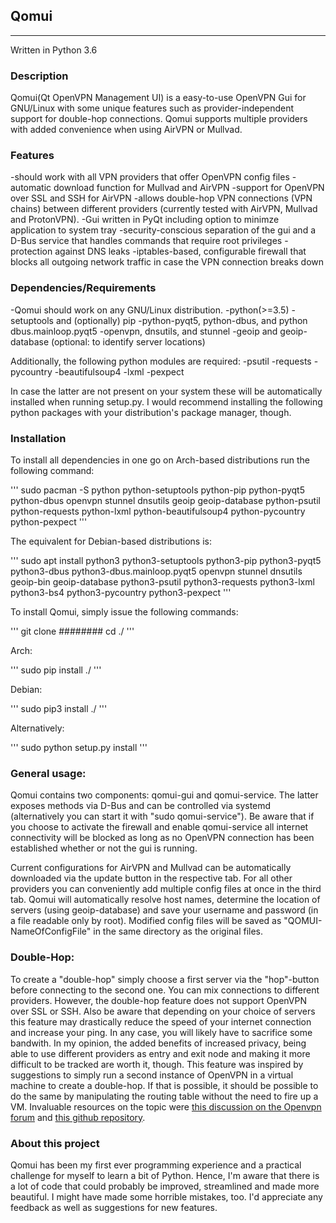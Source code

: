## Qomui
--------------------
Written in Python 3.6

### Description
Qomui(Qt OpenVPN Management UI) is a easy-to-use OpenVPN Gui for GNU/Linux with some unique features such as provider-independent support for double-hop connections. Qomui supports multiple providers with added convenience when using AirVPN or Mullvad. 

### Features
-should work with all VPN providers that offer OpenVPN config files 
-automatic download function for Mullvad and AirVPN 
-support for OpenVPN over SSL and SSH for AirVPN
-allows double-hop VPN connections (VPN chains) between different providers (currently tested with AirVPN, Mullvad and ProtonVPN). 
-Gui written in PyQt including option to minimze application to system tray
-security-conscious separation of the gui and a D-Bus service that handles commands that require root privileges
-protection against DNS leaks
-iptables-based, configurable firewall that blocks all outgoing network traffic in case the VPN connection breaks down 


### Dependencies/Requirements
-Qomui should work on any GNU/Linux distribution.
-python(>=3.5)
-setuptools and (optionally) pip
-python-pyqt5, python-dbus, and python dbus.mainloop.pyqt5 
-openvpn, dnsutils, and stunnel
-geoip and geoip-database (optional: to identify server locations)

Additionally, the following python modules are required:
-psutil
-requests
-pycountry
-beautifulsoup4
-lxml
-pexpect

In case the latter are not present on your system these will be automatically installed when running setup.py. I would recommend installing the following python packages with your distribution's package manager, though.

### Installation
To install all dependencies in one go on Arch-based distributions run the following command:

'''
sudo pacman -S python python-setuptools python-pip python-pyqt5 python-dbus openvpn stunnel dnsutils geoip geoip-database python-psutil python-requests python-lxml python-beautifulsoup4 python-pycountry python-pexpect
'''


The equivalent for Debian-based distributions is:

'''
sudo apt install python3 python3-setuptools python3-pip python3-pyqt5 python3-dbus python3-dbus.mainloop.pyqt5 openvpn stunnel dnsutils geoip-bin geoip-database python3-psutil python3-requests python3-lxml python3-bs4 python3-pycountry python3-pexpect
'''


To install Qomui, simply issue the following commands:

'''
git clone ########
cd ./
'''

Arch:

'''
sudo pip install ./
'''

Debian:

'''
sudo pip3 install ./
'''

Alternatively:

'''
sudo python setup.py install
'''

### General usage:
Qomui contains two components: qomui-gui and qomui-service. The latter exposes methods via D-Bus and can be controlled via systemd (alternatively you can start it with "sudo qomui-service"). Be aware that if you choose to activate the firewall and enable qomui-service all internet connectivity will be blocked as long as no OpenVPN connection has been established whether or not the gui is running. 

Current configurations for AirVPN and Mullvad can be automatically downloaded via the update button in the respective tab. For all other providers you can conveniently add multiple config files at once in the third tab. Qomui will automatically resolve host names, determine the location of servers (using geoip-database) and save your username and password (in a file readable only by root). Modified config files will be saved as "QOMUI-NameOfConfigFile" in the same directory as the original files. 

### Double-Hop:
To create a "double-hop" simply choose a first server via the "hop"-button before connecting to the second one. You can mix connections to different providers. However, the double-hop feature does not support OpenVPN over SSL or SSH. Also be aware that depending on your choice of servers this feature may drastically reduce the speed of your internet connection and increase your ping. In any case, you will likely have to sacrifice some bandwith. In my opinion, the added benefits of increased privacy, being able to use different providers as entry and exit node and making it more difficult to be tracked are worth it, though. This feature was inspired by suggestions to simply run a second instance of OpenVPN in a virtual machine to create a double-hop. If that is possible, it should be possible to do the same by manipulating the routing table without the need to fire up a VM. Invaluable resources on the topic were [this discussion on the Openvpn forum](https://forums.openvpn.net/viewtopic.php?f=15&t=7483) and [this github repository](https://github.com/TomAshley303/VPN-Chain). 

### About this project
Qomui has been my first ever programming experience and a practical challenge for myself to learn a bit of Python. Hence, I'm aware that there is a lot of code that could probably be improved, streamlined and made more beautiful. I might have made some horrible mistakes, too. I'd appreciate any feedback as well as suggestions for new features.





